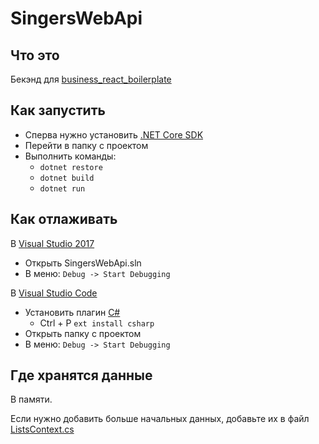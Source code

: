 # SingersWebApi
## Что это
Бекэнд для [business_react_boilerplate](https://github.com/klishevich/business_react_boilerplate)
## Как запустить
* Сперва нужно установить [.NET Core SDK](https://www.microsoft.com/net/download/core)
* Перейти в папку с проектом
* Выполнить команды:
  * `dotnet restore`
  * `dotnet build`
  * `dotnet run`
## Как отлаживать

В [Visual Studio 2017](https://www.visualstudio.com/ru/vs/whatsnew/)
* Открыть SingersWebApi.sln
* В меню: `Debug -> Start Debugging`

В [Visual Studio Code](https://code.visualstudio.com/)
* Установить плагин [C#](https://marketplace.visualstudio.com/items?itemName=ms-vscode.csharp)
   * Ctrl + P `ext install csharp`
* Открыть папку с проектом
* В меню: `Debug -> Start Debugging`

## Где хранятся данные
В памяти. 
  
Если нужно добавить больше начальных данных, добавьте их в файл [ListsContext.cs](./ListsContext.cs)

